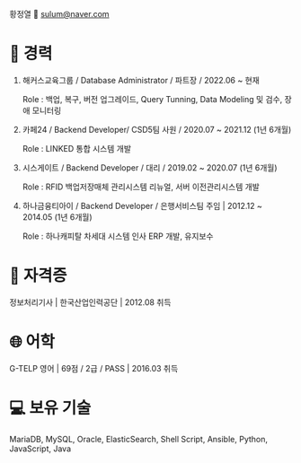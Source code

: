 황정열 
📧 sulum@naver.com 

# 💼 경력

1. 해커스교육그룹 / Database Administrator / 파트장 / 2022.06 ~ 현재
   
   Role : 백업, 복구, 버전 업그레이드, Query Tunning, Data Modeling 및 검수, 장애 모니터링




2. 카페24 / Backend Developer/ CSD5팀 사원 / 2020.07 ~ 2021.12 (1년 6개월)
   
   Role : LINKED 통합 시스템 개발




3. 시스게이트 / Backend Developer / 대리 / 2019.02 ~ 2020.07 (1년 6개월)
   
   Role : RFID 백업저장매체 관리시스템 리뉴얼, 서버 이전관리시스템 개발




4. 하나금융티아이 / Backend Developer / 은행서비스팀 주임 | 2012.12 ~ 2014.05 (1년 6개월)
   
   Role : 하나캐피탈 차세대 시스템 인사 ERP 개발, 유지보수



# 🏅 자격증

정보처리기사 | 한국산업인력공단 | 2012.08 취득

# 🌐 어학

G-TELP 영어 | 69점 / 2급 / PASS | 2016.03 취득


# 💻 보유 기술

MariaDB, MySQL, Oracle, ElasticSearch, Shell Script, Ansible, Python, JavaScript, Java
